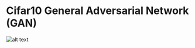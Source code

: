 # Cifar10 General Adversarial Network (GAN) 
![alt text](https://github.com/mattdns100689/gan-dalf/example.png)
